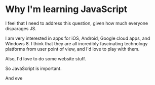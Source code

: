 Why I'm learning JavaScript
===========================

I feel that I need to address this question, given how much everyone disparages JS.

I am very interested in apps for iOS, Android, Google cloud apps, and Windows 8. I think that they are all incredibly fascinating technology platforms from user point of view, and I'd love to play with them.

Also, I'd love to do some website stuff.

So JavaScript is important.

And eve
